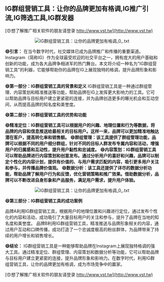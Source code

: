 ## **IG群组营销工具：让你的品牌更加有格调,IG推广引流,IG筛选工具,IG群发器**

[😍想了解推广相关软件的朋友请登录 http://www.vst.tw](http://www.vst.tw)

 <center><img src="https://vst.tw/MP4/tuiguang/png/6.png" alt="IG群组营销工具：让你的品牌更加有格调_0_.txt"></center>

**😄引言：**
在当今数字时代，社交媒体已成为品牌推广和传播的重要渠道。Instagram（简称IG）作为全球最受欢迎的社交平台之一，拥有庞大的用户基础和创新的功能，成为各大品牌争相进军的热门舞台。本文将介绍一种名为"IG群组营销工具"的利器，它能够帮助你的品牌在IG上展现独特的格调，提升品牌形象和影响力。

**😄第一部分：IG群组营销工具的背景和定义**
IG群组营销工具是一种通过群组管理、内容策划和精准推送等功能，帮助品牌在IG上发挥更大影响力的工具。它可以帮助品牌与目标用户建立更紧密的连接，并为品牌创造更多的曝光机会和互动空间，从而提高品牌的知名度和美誉度。

**😄第二部分：IG群组营销工具的优势和功能**

**😄精准定位：IG群组营销工具可以根据用户的兴趣、地理位置和行为等数据，将品牌的内容和信息推送给最相关的目标用户。这样一来，品牌可以更加精准地触达潜在客户，提高转化率和销售额。**
**😄群组管理：该工具提供了群组管理功能，品牌可以根据不同的用户细分群组，针对不同的目标人群发布专属内容和活动，增强用户的归属感和互动性，提升用户黏性和忠诚度。**
**😄内容策划：IG群组营销工具可以帮助品牌进行内容策划和创意发布。通过分析用户的喜好和兴趣，品牌可以制定个性化的内容计划，提供有价值的、与用户需求匹配的内容，吸引更多用户关注和参与，并传播品牌价值观。**
**😄数据分析：该工具还提供了详尽的数据分析功能，帮助品牌了解用户行为和反馈，优化营销策略和推广效果。借助数据分析，品牌可以不断改进自身形象和产品服务，满足用户需求，提升用户体验。**

 <center><img src="https://vst.tw/MP4/tuiguang/png/3.png" alt="IG群组营销工具：让你的品牌更加有格调_0_.txt"></center>

**😄第三部分：IG群组营销工具的成功案例**

品牌A利用IG群组营销工具，根据用户的地理位置和兴趣进行定位，通过发布个性化的内容和活动，成功吸引了大量目标用户的关注和参与，提升了品牌在当地的知名度和美誉度。
品牌B利用IG群组营销工具，精准推送与品牌形象相关的内容，通过用户互动和口碑传播，成功打造了一个忠诚度极高的粉丝群体，为品牌带来了持续的用户增长和销售增长。

**😄结论：**
IG群组营销工具是一种能够帮助品牌在Instagram上展现独特格调的强大工具。通过精准定位、群组管理、内容策划和数据分析等功能，它可以帮助品牌与目标用户建立更紧密的连接，提升品牌形象和影响力。在数字时代，利用IG群组营销工具，让你的品牌更加有格调，成为市场竞争中的赢家。

[😍想了解推广相关软件的朋友请登录 http://www.vst.tw](http://www.vst.tw)



